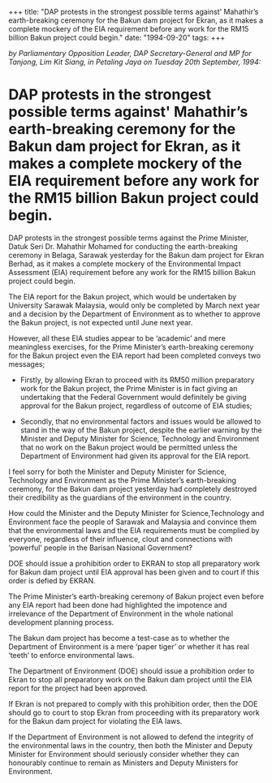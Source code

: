+++ 
title: "DAP protests in the strongest possible terms against' Mahathir’s earth-breaking ceremony for the Bakun dam project for Ekran, as it makes a complete mockery of the EIA requirement before any work for the RM15 billion Bakun project could begin."
date: "1994-09-20"
tags:
+++

_by Parliamentary Opposition Leader, DAP Secretary-General and MP for Tanjong, Lim Kit Siang, in Petaling Jaya on Tuesday 20th September, 1994:_

# DAP protests in the strongest possible terms against' Mahathir’s earth-breaking ceremony for the Bakun dam project for Ekran, as it makes a complete mockery of the EIA requirement before any work for the RM15 billion Bakun project could begin.

DAP protests in the strongest possible terms against the Prime Minister, Datuk Seri Dr. Mahathir Mohamed for conducting the earth-breaking ceremony in Belaga, Sarawak yesterday for the Bakun dam project for Ekran Berhad, as it makes a complete mockery of the Environmental Impact Assessment (EIA) requirement before any work for the RM15 billion Bakun project could begin.</u>

The EIA report for the Bakun project, which would be undertaken by University Sarawak Malaysia, would only be completed by March next year and a decision by the Department of Environment as to whether to approve the Bakun project, is not expected until June next year.

However, all these EIA studies appear to be ‘academic’ and mere meaningless exercises, for the Prime Minister’s earth-breaking ceremony for the Bakun project even the EIA report had been completed conveys two messages;

* Firstly, by allowing Ekran to proceed with its RM50 million  preparatory work for the Bakun project, the Prime Minister is in fact giving an undertaking that the Federal Government would definitely be giving approval for the Bakun project, regardless of outcome of EIA studies;

* Secondly, that no environmental factors and issues would be allowed to stand in the way of the
Bakun project, despite the earlier warning by the Minister and Deputy Minister for Science, Technology and Environment that no work on the Bakun project would be permitted unless the Department of Environment had given its approval for the EIA report.

I feel sorry for both the Minister and Deputy Minister for Science, Technology and Environment as the Prime Minister’s earth-breaking ceremony, for the Bakun dam project yesterday had completely    destroyed their credibility as the guardians of the environment in the country.

How could the Minister and the Deputy Minister for Science,Technology and Environment face the people of Sarawak and Malaysia and convince them that the environmental laws and the EIA requirements must be complied by everyone, regardless of their influence, clout and connections with ‘powerful’ people in the Barisan Nasional Government?

DOE should issue a prohibition order to EKRAN to stop all preparatory work for Bakun dam project until EIA approval has been given and to court if this order is defied by EKRAN.

The Prime Minister’s earth-breaking ceremony of Bakun project even before any EIA report had been done had highlighted the impotence and irrelevance of the Department of Environment in the whole national development planning process.

The Bakun dam project has become a test-case as to whether the Department of Environment is a mere ‘paper tiger’ or whether it has real ‘teeth’ to enforce environmental laws.

The Department of Environment (DOE) should issue a prohibition order to Ekran to stop all preparatory work on the Bakun dam project until the EIA report for the project had been approved.

If Ekran is not prepared to comply with this prohibition order, then the DOE should go to court to stop Ekran from proceeding with its preparatory work for the Bakun dam project for violating the EIA laws.

If the Department of Environment is not allowed to defend the integrity of the environmental laws in the   country, then both the Minister and Deputy Minister for Environment should seriously consider whether they can honourably continue to remain as Ministers and Deputy Ministers for Environment.
 
